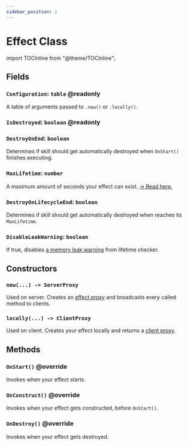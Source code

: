 ```yaml
---
sidebar_position: 2
---
```


# Effect Class

import TOCInline from "@theme/TOCInline";

<TOCInline toc={toc} />

## Fields

### `Configuration`: `table` **@readonly**
A table of arguments passed to `.new()` or `.locally()`.

### `IsDestroyed`: `boolean` **@readonly**

### `DestroyOnEnd`: `boolean`
Determines if skill should get automatically destroyed when `OnStart()` finishes executing.

### `MaxLifetime`: `number`
A maximum amount of seconds your effect can exist. [-> Read here.](../tutorial/guide/lifetime.md)

### `DestroyOnLifecycleEnd`: `boolean`
Determines if skill should get automatically destroyed when reaches its `MaxLifetime`.

### `DisableLeakWarning`: `boolean`
If true, disables [a memory leak warning](../tutorial/guide/manual-destruction.md) from lifetime checker.

## Constructors

### `new(...) -> ServerProxy`
Used on server. Creates an [effect proxy](./server-proxy.md) and broadcasts every called method to clients.

### `locally(...) -> ClientProxy`
Used on client. Creates your effect locally and returns a [client proxy](./client-proxy.md).

## Methods

### `OnStart()` **@override**
Invokes when your effect starts.

### `OnConstruct()` **@override**
Invokes when your effect gets constructed, before `OnStart()`.

### `OnDestroy()` **@override**
Invokes when your effect gets destroyed.